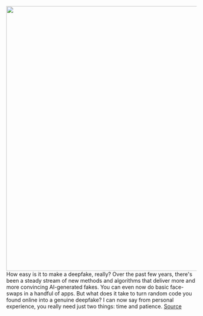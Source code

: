 <img src='https://cdn.vox-cdn.com/thumbor/TwQ4fU7mCoP6ODfYI96jl7y0zHM=/0x0:2040x1360/1200x800/filters:focal(857x517:1183x843)/cdn.vox-cdn.com/uploads/chorus_image/image/67375816/VRG_ILLO_2727_002.0.jpg' width='700px' /><br/>
How easy is it to make a deepfake, really? Over the past few years, there's been a steady stream of new methods and algorithms that deliver more and more convincing AI-generated fakes. You can even now do basic face-swaps in a handful of apps. But what does it take to turn random code you found online into a genuine deepfake? I can now say from personal experience, you really need just two things: time and patience.
<a href='https://www.theverge.com/21428653/lip-sync-ai-deepfake-wav2lip-code-how-to'> Source <a/>